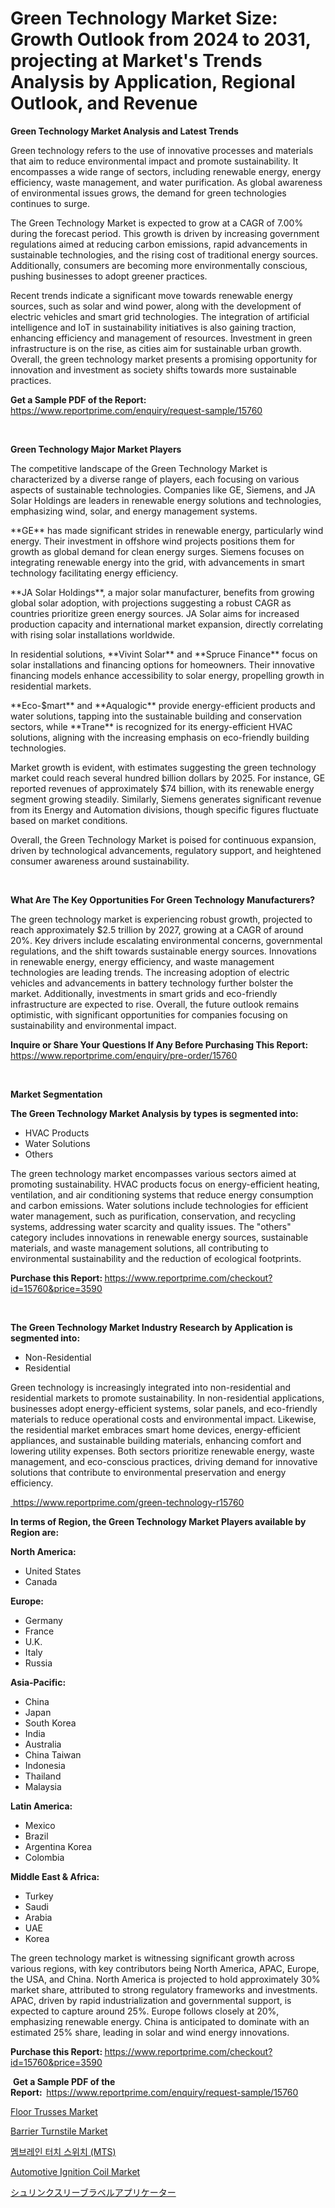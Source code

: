 <p><h1>Green Technology Market Size: Growth Outlook from 2024 to 2031, projecting at Market's Trends Analysis by Application, Regional Outlook, and Revenue</h1></p><p><strong>Green Technology Market Analysis and Latest Trends</strong></p>
<p><p>Green technology refers to the use of innovative processes and materials that aim to reduce environmental impact and promote sustainability. It encompasses a wide range of sectors, including renewable energy, energy efficiency, waste management, and water purification. As global awareness of environmental issues grows, the demand for green technologies continues to surge.</p><p>The Green Technology Market is expected to grow at a CAGR of 7.00% during the forecast period. This growth is driven by increasing government regulations aimed at reducing carbon emissions, rapid advancements in sustainable technologies, and the rising cost of traditional energy sources. Additionally, consumers are becoming more environmentally conscious, pushing businesses to adopt greener practices.</p><p>Recent trends indicate a significant move towards renewable energy sources, such as solar and wind power, along with the development of electric vehicles and smart grid technologies. The integration of artificial intelligence and IoT in sustainability initiatives is also gaining traction, enhancing efficiency and management of resources. Investment in green infrastructure is on the rise, as cities aim for sustainable urban growth. Overall, the green technology market presents a promising opportunity for innovation and investment as society shifts towards more sustainable practices.</p></p>
<p><strong>Get a Sample PDF of the Report:&nbsp;</strong> <a href="https://www.reportprime.com/enquiry/request-sample/15760">https://www.reportprime.com/enquiry/request-sample/15760</a></p>
<p>&nbsp;</p>
<p><strong>Green Technology Major Market Players</strong></p>
<p><p>The competitive landscape of the Green Technology Market is characterized by a diverse range of players, each focusing on various aspects of sustainable technologies. Companies like GE, Siemens, and JA Solar Holdings are leaders in renewable energy solutions and technologies, emphasizing wind, solar, and energy management systems.</p><p>**GE** has made significant strides in renewable energy, particularly wind energy. Their investment in offshore wind projects positions them for growth as global demand for clean energy surges. Siemens focuses on integrating renewable energy into the grid, with advancements in smart technology facilitating energy efficiency. </p><p>**JA Solar Holdings**, a major solar manufacturer, benefits from growing global solar adoption, with projections suggesting a robust CAGR as countries prioritize green energy sources. JA Solar aims for increased production capacity and international market expansion, directly correlating with rising solar installations worldwide.</p><p>In residential solutions, **Vivint Solar** and **Spruce Finance** focus on solar installations and financing options for homeowners. Their innovative financing models enhance accessibility to solar energy, propelling growth in residential markets. </p><p>**Eco-$mart** and **Aqualogic** provide energy-efficient products and water solutions, tapping into the sustainable building and conservation sectors, while **Trane** is recognized for its energy-efficient HVAC solutions, aligning with the increasing emphasis on eco-friendly building technologies.</p><p>Market growth is evident, with estimates suggesting the green technology market could reach several hundred billion dollars by 2025. For instance, GE reported revenues of approximately $74 billion, with its renewable energy segment growing steadily. Similarly, Siemens generates significant revenue from its Energy and Automation divisions, though specific figures fluctuate based on market conditions.</p><p>Overall, the Green Technology Market is poised for continuous expansion, driven by technological advancements, regulatory support, and heightened consumer awareness around sustainability.</p></p>
<p>&nbsp;</p>
<p><strong>What Are The Key Opportunities For Green Technology Manufacturers?</strong></p>
<p><p>The green technology market is experiencing robust growth, projected to reach approximately $2.5 trillion by 2027, growing at a CAGR of around 20%. Key drivers include escalating environmental concerns, governmental regulations, and the shift towards sustainable energy sources. Innovations in renewable energy, energy efficiency, and waste management technologies are leading trends. The increasing adoption of electric vehicles and advancements in battery technology further bolster the market. Additionally, investments in smart grids and eco-friendly infrastructure are expected to rise. Overall, the future outlook remains optimistic, with significant opportunities for companies focusing on sustainability and environmental impact.</p></p>
<p><strong>Inquire or Share Your Questions If Any Before Purchasing This Report:</strong> <a href="https://www.reportprime.com/enquiry/pre-order/15760">https://www.reportprime.com/enquiry/pre-order/15760</a></p>
<p>&nbsp;</p>
<p><strong>Market Segmentation</strong></p>
<p><strong>The Green Technology Market Analysis by types is segmented into:</strong></p>
<p><ul><li>HVAC Products</li><li>Water Solutions</li><li>Others</li></ul></p>
<p><p>The green technology market encompasses various sectors aimed at promoting sustainability. HVAC products focus on energy-efficient heating, ventilation, and air conditioning systems that reduce energy consumption and carbon emissions. Water solutions include technologies for efficient water management, such as purification, conservation, and recycling systems, addressing water scarcity and quality issues. The "others" category includes innovations in renewable energy sources, sustainable materials, and waste management solutions, all contributing to environmental sustainability and the reduction of ecological footprints.</p></p>
<p><strong>Purchase this Report:&nbsp;</strong><a href="https://www.reportprime.com/checkout?id=15760&price=3590">https://www.reportprime.com/checkout?id=15760&price=3590</a></p>
<p>&nbsp;</p>
<p><strong>The Green Technology Market Industry Research by Application is segmented into:</strong></p>
<p><ul><li>Non-Residential</li><li>Residential</li></ul></p>
<p><p>Green technology is increasingly integrated into non-residential and residential markets to promote sustainability. In non-residential applications, businesses adopt energy-efficient systems, solar panels, and eco-friendly materials to reduce operational costs and environmental impact. Likewise, the residential market embraces smart home devices, energy-efficient appliances, and sustainable building materials, enhancing comfort and lowering utility expenses. Both sectors prioritize renewable energy, waste management, and eco-conscious practices, driving demand for innovative solutions that contribute to environmental preservation and energy efficiency.</p></p>
<p><a href="https://www.reportprime.com/green-technology-r15760">&nbsp;https://www.reportprime.com/green-technology-r15760</a></p>
<p><strong>In terms of Region, the Green Technology Market Players available by Region are:</strong></p>
<p>
    <p> <strong> North America: </strong>
        <ul>
            <li>United States</li>
            <li>Canada</li>
        </ul>
        </p> 
    <p> <strong> Europe: </strong>
        <ul>
            <li>Germany</li>
            <li>France</li>
            <li>U.K.</li>
            <li>Italy</li>
            <li>Russia</li>
        </ul>
        </p> 
    <p> <strong> Asia-Pacific: </strong>
        <ul>
            <li>China</li>
            <li>Japan</li>
            <li>South Korea</li>
            <li>India</li>
            <li>Australia</li>
            <li>China Taiwan</li>
            <li>Indonesia</li>
            <li>Thailand</li>
            <li>Malaysia</li>
        </ul>
        </p> 
    <p> <strong> Latin America: </strong>
        <ul>
            <li>Mexico</li>
            <li>Brazil</li>
            <li>Argentina Korea</li>
            <li>Colombia</li>
        </ul>
        </p> 
    <p> <strong> Middle East & Africa: </strong>
        <ul>
            <li>Turkey</li>
            <li>Saudi</li>
            <li>Arabia</li>
            <li>UAE</li>
            <li>Korea</li>
        </ul>
    </p>
    </p>
<p><p>The green technology market is witnessing significant growth across various regions, with key contributors being North America, APAC, Europe, the USA, and China. North America is projected to hold approximately 30% market share, attributed to strong regulatory frameworks and investments. APAC, driven by rapid industrialization and governmental support, is expected to capture around 25%. Europe follows closely at 20%, emphasizing renewable energy. China is anticipated to dominate with an estimated 25% share, leading in solar and wind energy innovations.</p></p>
<p><strong>Purchase this Report: </strong><a href="https://www.reportprime.com/checkout?id=15760&price=3590">https://www.reportprime.com/checkout?id=15760&price=3590</a></p>
<p>&nbsp;<strong>Get a Sample PDF of the Report:&nbsp;&nbsp;</strong><a href="https://www.reportprime.com/enquiry/request-sample/15760">https://www.reportprime.com/enquiry/request-sample/15760</a></p>
<p><strong></strong></p>
<p><p><a href="https://medium.com/@lavernacole31/the-floor-trusses-market-insights-report-offers-an-in-depth-and-thorough-analysis-of-the-market-bcf9355dedd5">Floor Trusses Market</a></p><p><a href="https://www.linkedin.com/pulse/barrier-turnstile-market-revolution-2024-2031-trends-shaping-dh7fe?trackingId=GtOV7x8RTDOhHGN9PLgwCQ%3D%3D">Barrier Turnstile Market</a></p><p><a href="https://medium.com/@joehodytkiewicz980/%EB%A9%A4%EB%B8%8C%EB%A0%88%EC%9D%B8-%ED%84%B0%EC%B9%98-%EC%8A%A4%EC%9C%84%EC%B9%98-mts-%EC%8B%9C%EC%9E%A5-%EC%A1%B0%EC%82%AC-%EB%B3%B4%EA%B3%A0%EC%84%9C-2031%EB%85%84%EA%B9%8C%EC%A7%80-%EC%97%B0%ED%8F%89%EA%B7%A0-%EC%84%B1%EC%9E%A5%EB%A5%A0-cagr-11-6-%EB%A1%9C-%EC%84%B1%EC%9E%A5%ED%95%98%EB%8A%94-%EB%A9%A4%EB%B8%8C%EB%A0%88%EC%9D%B8-%ED%84%B0%EC%B9%98-%EC%8A%A4%EC%9C%84%EC%B9%98-mts-%EC%8B%9C%EC%9E%A5%EC%9D%98-%EA%B7%9C%EB%AA%A8-%EB%B0%8F-%EC%88%98%EC%9D%B5-%EB%B6%84%EC%84%9D-%ED%83%90%EC%83%89-35be84ed4331">멤브레인 터치 스위치 (MTS)</a></p><p><a href="https://issuu.com/reportprime-2/docs/automotive-ignition-coil-market-siz_e529107ae89caf">Automotive Ignition Coil Market</a></p><p><a href="https://github.com/mohamedbakry57/Market-Research-Report-List-6/blob/main/11632527196.md">シュリンクスリーブラベルアプリケーター</a></p></p>